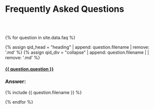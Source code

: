 # Frequently Asked Questions

<br/><br/>

<span class='row' markdown="1">


<div class="panel-group" id="accordion" role="tablist" aria-multiselectable="true" markdown="1">

{% for question in site.data.faq %}

{% assign qid_head = "heading" | append: question.filename | remove: '.md' %} 
{% assign qid_div = "collapse" | append: question.filename | | remove: '.md' %}



<div class="panel panel-default" markdown="1">

<div class="panel-heading" role="tab" id="{{ qid_head }}" markdown="1">
<h4 class="panel-title text-left" markdown="1">
<a class="collapsed" role="button" data-toggle="collapse" data-parent="#accordion" href="#{{ qid_div }}" aria-expanded="false" aria-controls="{{ qid_div }}">
  {{ question.question }}
</a>
</h4>
</div>

<div id="{{ qid_div }}" class="panel-collapse collapse" role="tabpanel" aria-labelledby="{{ qid_head }}">
<div class="panel-body text-left" markdown="1">

### Answer:

{% include {{ question.filename }} %}

</div>
</div>

</div>


{% endfor %}


</div>




<script>

$('#accordion').on('shown.bs.collapse', function (e) {

  // Validate this panel belongs to this accordian, and not an embedded one
  //var actualAccordianId = $('a[href="#' + $(e.target).attr('id') + '"').data('parent');
  var actualAccordianId = $('a[href="#' + $(e.target).attr('id') + '"]').data('parent');
  var targetAccordianId = '#' + $(this).attr('id');
  if (actualAccordianId !== targetAccordianId) return;

  var clickedHeader = $(this).find('.panel > .collapse.in').closest('.panel').find('.panel-heading');
  var offset = clickedHeader.offset();
  var top = $(window).scrollTop();
  if(offset) {
    var topOfHeader = offset.top;
    if(topOfHeader < top) {
      $('html,body').animate({ scrollTop: topOfHeader}, 1000, 'swing');
    }
  }
});

</script>